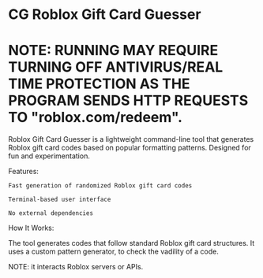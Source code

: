 # **CG Roblox Gift Card Guesser**
# NOTE: RUNNING MAY REQUIRE TURNING OFF ANTIVIRUS/REAL TIME PROTECTION AS THE PROGRAM SENDS HTTP REQUESTS TO "roblox.com/redeem".

Roblox Gift Card Guesser is a lightweight command-line tool that generates Roblox gift card codes based on popular formatting patterns. Designed for fun and experimentation.

Features:

    Fast generation of randomized Roblox gift card codes

    Terminal-based user interface

    No external dependencies

How It Works:

The tool generates codes that follow standard Roblox gift card structures. It uses a custom pattern generator, to check the vadility of a code.

NOTE: it interacts Roblox servers or APIs.
